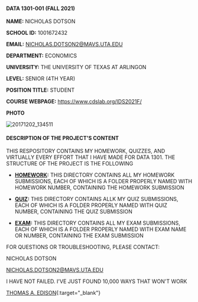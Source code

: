 #### DATA 1301-001 (FALL 2021)

**NAME:** NICHOLAS DOTSON

**SCHOOL ID:** 1001672432

**EMAIL:** NICHOLAS.DOTSON2@MAVS.UTA.EDU

**DEPARTMENT:** ECONOMICS

**UNIVERSITY:** THE UNIVERSITY OF TEXAS AT ARLINGON

**LEVEL:** SENIOR (4TH YEAR)

**POSITION TITLE:** STUDENT

**COURSE WEBPAGE:** https://www.cdslab.org/IDS2021F/

**PHOTO**
  
  ![20171202_134511](https://user-images.githubusercontent.com/91925133/138193224-99e28032-d1ef-4e60-ae10-f39c277a43a0.jpg)

#### DESCRIPTION OF THE PROJECT'S CONTENT

THIS RESPOSITORY CONTAINS MY HOMEWORK, QUIZZES, AND VIRTUALLY EVERY EFFORT THAT I HAVE MADE FOR DATA 1301. THE STRUCTURE OF THE PROJECT IS THE FOLLOWING

 * **[HOMEWORK](#HOMEWORK):** THIS DIRECTORY CONTAINS ALL MY HOMEWORK SUBMISSIONS, EACH OF WHICH IS A FOLDER PROPERLY NAMED WITH                                 HOMEWORK NUMBER, CONTAINING THE HOMEWORK SUBMISSION
 
* **[QUIZ](#QUIZ):** THIS DIRECTORY CONTAINS ALLK MY QUIZ SUBMISSIONS, EACH OF WHICH IS A FOLDER PROPERLY NAMED WITH QUIZ NUMBER,                      CONTAINING THE QUIZ SUBMISSION
  
* **[EXAM](#EXAM):** THIS DIRECTORY CONTAINS ALL MY EXAM SUBMISSIONS, EACH OF WHICH IS A FOLDER PROPERLY NAMED WITH EXAM NAME OR                        NUMBER, CONTAINING THE EXAM SUBMISSION
  
FOR QUESTIONS OR TROUBLESHOOTING, PLEASE CONTACT:
  
NICHOLAS DOTSON
  
NICHOLAS.DOTSON2@MAVS.UTA.EDU

I HAVE NOT FAILED. I'VE JUST FOUND 10,000 WAYS THAT WON'T WORK

[THOMAS A. EDISON](https://en.wikipedia.org/wiki/Thomas_Edison){:target="_blank"}
